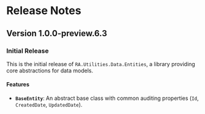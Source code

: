 # Release Notes

## Version 1.0.0-preview.6.3

### Initial Release

This is the initial release of `RA.Utilities.Data.Entities`, a library providing core abstractions for data models.

#### Features

*   **`BaseEntity`**: An abstract base class with common auditing properties (`Id`, `CreatedDate`, `UpdatedDate`).